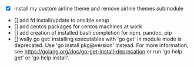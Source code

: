 * [x] install my custom airline theme and remove airline themes submodule
- [] add fd install/update to ansible setup
- [] add centos packages for centos machines at work
- [] add creation of installed bash completion for npm, pandoc, pip
- [] wally go get: installing executables with 'go get' in module mode is deprecated.
	Use 'go install pkg@version' instead.
	For more information, see https://golang.org/doc/go-get-install-deprecation
	or run 'go help get' or 'go help install'.
